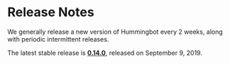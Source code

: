 # Release Notes

We generally release a new version of Hummingbot every 2 weeks, along with periodic intermittent releases.

The latest stable release is **[0.14.0](/release-notes/0.14.0)**, released on September 9, 2019.

